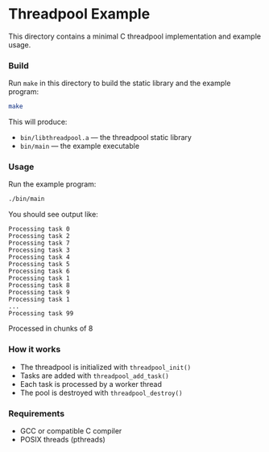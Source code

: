# Threadpool Example

This directory contains a minimal C threadpool implementation and example usage.

### Build

Run `make` in this directory to build the static library and the example program:

```sh
make
```

This will produce:
- `bin/libthreadpool.a` — the threadpool static library
- `bin/main` — the example executable

### Usage

Run the example program:

```sh
./bin/main
```

You should see output like:

```
Processing task 0
Processing task 2
Processing task 7
Processing task 3
Processing task 4
Processing task 5
Processing task 6
Processing task 1
Processing task 8
Processing task 9
Processing task 1
...
Processing task 99
```
Processed in chunks of 8

### How it works

- The threadpool is initialized with `threadpool_init()`
- Tasks are added with `threadpool_add_task()`
- Each task is processed by a worker thread
- The pool is destroyed with `threadpool_destroy()`

### Requirements

- GCC or compatible C compiler
- POSIX threads (pthreads)
